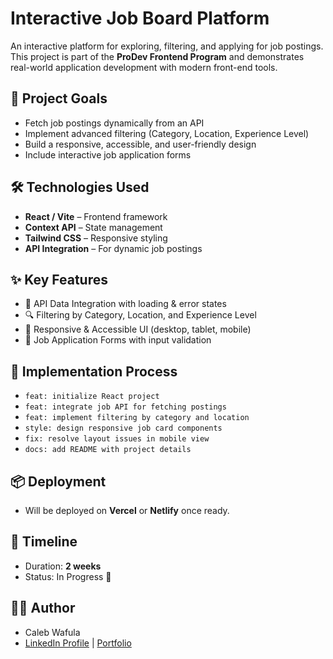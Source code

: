 # Interactive Job Board Platform

An interactive platform for exploring, filtering, and applying for job postings.  
This project is part of the **ProDev Frontend Program** and demonstrates real-world application development with modern front-end tools.

## 🚀 Project Goals
- Fetch job postings dynamically from an API
- Implement advanced filtering (Category, Location, Experience Level)
- Build a responsive, accessible, and user-friendly design
- Include interactive job application forms

## 🛠️ Technologies Used
- **React / Vite** – Frontend framework
- **Context API** – State management
- **Tailwind CSS** – Responsive styling
- **API Integration** – For dynamic job postings

## ✨ Key Features
- 📡 API Data Integration with loading & error states  
- 🔍 Filtering by Category, Location, and Experience Level  
- 📱 Responsive & Accessible UI (desktop, tablet, mobile)  
- 📝 Job Application Forms with input validation  

## 🔧 Implementation Process
- `feat: initialize React project`
- `feat: integrate job API for fetching postings`
- `feat: implement filtering by category and location`
- `style: design responsive job card components`
- `fix: resolve layout issues in mobile view`
- `docs: add README with project details`

## 📦 Deployment
- Will be deployed on **Vercel** or **Netlify** once ready.

## 📅 Timeline
- Duration: **2 weeks**
- Status: In Progress 🚧

## 👨‍💻 Author
- Caleb Wafula
- [LinkedIn Profile](#) | [Portfolio](#)

